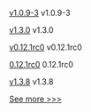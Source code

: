 
[v1.0.9-3](https://github.com/hyperledger-labs/fabric-operator/releases/tag/v1.0.9-3) v1.0.9-3

[v1.3.0](https://github.com/hyperledger/firefly/releases/tag/v1.3.0) v1.3.0

[v0.12.1rc0](https://github.com/hyperledger/aries-acapy-docs/releases/tag/v0.12.1rc0) v0.12.1rc0

[0.12.1rc0](https://github.com/hyperledger/aries-cloudagent-python/releases/tag/0.12.1rc0) 0.12.1rc0

[v1.3.8](https://github.com/hyperledger/firefly-evmconnect/releases/tag/v1.3.8) v1.3.8


[See more >>>](https://start-here.hyperledger.org/releases)
